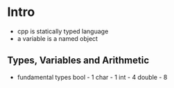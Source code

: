 # Intro

- cpp is statically typed language
- a variable is a named object

## Types, Variables and Arithmetic

- fundamental types
  bool - 1
  char - 1
  int - 4
  double - 8
